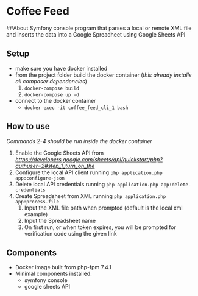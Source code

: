 # Coffee Feed

##About
Symfony console program that parses a local or remote XML file and inserts the data into a Google Spreadheet using Google Sheets API

## Setup
- make sure you have docker installed
- from the project folder build the docker container (*this already installs all composer dependencies*)
    1. `docker-compose build`
    2. `docker-compose up -d` 
- connect to the docker container
    - `docker exec -it coffee_feed_cli_1 bash`

## How to use
*Commands 2-4 should be run inside the docker container*
1. Enable the Google Sheets API from *https://developers.google.com/sheets/api/quickstart/php?authuser=2#step_1_turn_on_the* 
2. Configure the local API client running `php application.php app:configure-json`
3. Delete local API credentials running `php application.php app:delete-credentials`
4. Create Spreadsheet from XML running `php application.php app:process-file`
    1. Input the XML file path when prompted (default is the local xml example)
    2. Input the Spreadsheet name
    3. On first run, or when token expires, you will be prompted for verification code using the given link
    
## Components
- Docker image built from php-fpm 7.4.1
- Minimal components installed:
    - symfony console
    - google sheets API


